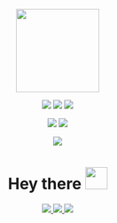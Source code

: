 
<p align="center">
    <img src="https://avatars.githubusercontent.com/u/111180868" width="150"/>
</p>
<p align="center">    
    <img src="https://img.shields.io/github/v/release/pixelit-project/pixelit?label=Pixelit&style=for-the-badge">
    <img src="https://img.shields.io/github/v/release/pixelit-project/node-red-contrib-pixelit?label=Pixelit%20Node&style=for-the-badge">
    <img src="https://img.shields.io/github/v/tag/pixelit-project/ioBroker.pixelit?label=Pixelit%20Iobroker&style=for-the-badge">    
</p>
<p align="center">
    <img src="https://komarev.com/ghpvc/?username=pixelit-project&style=for-the-badge&color=blue">   
    <img src="https://img.shields.io/github/license/pixelit-project/pixelit?style=for-the-badge">
</p>
<p align="center">
    <a href="https://pixelit-project.github.io/">
        <img src="https://img.shields.io/static/v1?label=Documentation&message=online&color=blueviolet&style=for-the-badge"/>
    </a> 
</p>
<h1 align="center">
    Hey there <img src="https://media.giphy.com/media/hvRJCLFzcasrR4ia7z/giphy.gif" width="40">
</h1>

<p align="center">
<a href="https://github.com/pixelit-project/PixelIt">
    <img src="https://github-readme-stats.vercel.app/api/pin/?username=pixelit-project&repo=PixelIt&theme=tokyonight"/>
</a> 
<a href="https://github.com/pixelit-project/node-red-contrib-pixelit">
    <img src="https://github-readme-stats.vercel.app/api/pin/?username=pixelit-project&repo=node-red-contrib-pixelit&theme=tokyonight"/>
</a>
<a href="https://github.com/pixelit-project/ioBroker.pixelit">
    <img src="https://github-readme-stats.vercel.app/api/pin/?username=pixelit-project&repo=ioBroker.pixelit&theme=tokyonight"/>
</a>
</p>


<!--

**Here are some ideas to get you started:**

🙋‍♀️ A short introduction - what is your organization all about?
🌈 Contribution guidelines - how can the community get involved?
👩‍💻 Useful resources - where can the community find your docs? Is there anything else the community should know?
🍿 Fun facts - what does your team eat for breakfast?
🧙 Remember, you can do mighty things with the power of [Markdown](https://docs.github.com/github/writing-on-github/getting-started-with-writing-and-formatting-on-github/basic-writing-and-formatting-syntax)
-->
